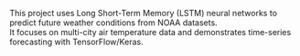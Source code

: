 This project uses Long Short-Term Memory (LSTM) neural networks to predict future weather conditions from NOAA datasets.  
It focuses on multi-city air temperature data and demonstrates time-series forecasting with TensorFlow/Keras.
